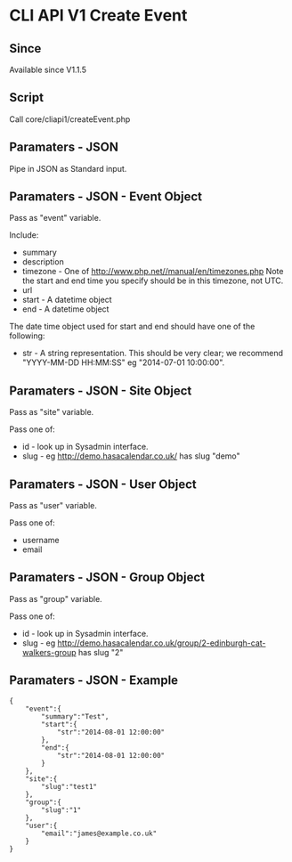 # CLI API V1 Create Event

## Since

Available since V1.1.5

## Script

Call core/cliapi1/createEvent.php

## Paramaters - JSON

Pipe in JSON as Standard input.

## Paramaters - JSON - Event Object

Pass as "event" variable.

Include:

  *  summary
  *  description
  *  timezone - One of http://www.php.net//manual/en/timezones.php Note the start and end time you specify should be in this timezone, not UTC.
  *  url
  *  start - A datetime object
  *  end - A datetime object

The date time object used for start and end should have one of the following:

  *  str - A string representation. This should be very clear; we recommend "YYYY-MM-DD HH:MM:SS" eg "2014-07-01 10:00:00".

## Paramaters - JSON - Site Object

Pass as "site" variable.

Pass one of:

  *  id - look up in Sysadmin interface.
  *  slug - eg http://demo.hasacalendar.co.uk/ has slug "demo"

## Paramaters - JSON - User Object

Pass as "user" variable.

Pass one of:

  *  username
  *  email

## Paramaters - JSON - Group Object

Pass as "group" variable.

Pass one of:

  *  id - look up in Sysadmin interface.
  *  slug - eg http://demo.hasacalendar.co.uk/group/2-edinburgh-cat-walkers-group has slug "2"

## Paramaters - JSON - Example

    {
        "event":{
            "summary":"Test",
            "start":{
                "str":"2014-08-01 12:00:00"
            },
            "end":{
                "str":"2014-08-01 12:00:00"
            }
        },
        "site":{
            "slug":"test1"
        },
        "group":{
            "slug":"1"
        },
        "user":{	
            "email":"james@example.co.uk"
        }
    }



